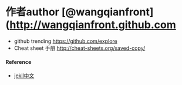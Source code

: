 作者author [@wangqianfront](http://wangqianfront.github.com
============================

* github trending https://github.com/explore
* Cheat sheet 手册 http://cheat-sheets.org/saved-copy/


#### Reference 
* [jekll中文](http://jekyllcn.com/)

